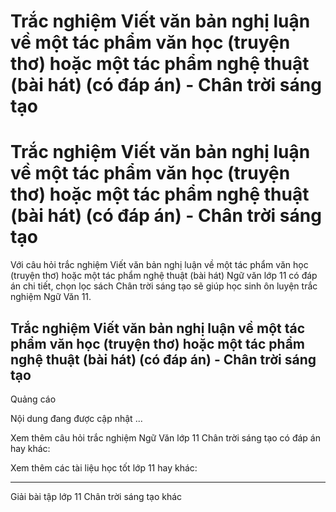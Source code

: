 # Trắc nghiệm Viết văn bản nghị luận về một tác phẩm văn học (truyện thơ) hoặc một tác phẩm nghệ thuật (bài hát) (có đáp án) - Chân trời sáng tạo

# Trắc nghiệm Viết văn bản nghị luận về một tác phẩm văn học (truyện thơ) hoặc một tác phẩm nghệ thuật (bài hát) (có đáp án) - Chân trời sáng tạo

Với câu hỏi trắc nghiệm Viết văn bản nghị luận về một tác phẩm văn học (truyện thơ) hoặc một tác phẩm nghệ thuật (bài hát) Ngữ văn lớp 11 có đáp án chi tiết, chọn lọc sách Chân trời sáng tạo sẽ giúp học sinh ôn luyện trắc nghiệm Ngữ Văn 11.

## Trắc nghiệm Viết văn bản nghị luận về một tác phẩm văn học (truyện thơ) hoặc một tác phẩm nghệ thuật (bài hát) (có đáp án) - Chân trời sáng tạo

Quảng cáo

Nội dung đang được cập nhật ...

Xem thêm câu hỏi trắc nghiệm Ngữ Văn lớp 11 Chân trời sáng tạo có đáp án hay khác:

Xem thêm các tài liệu học tốt lớp 11 hay khác:

* * *

Giải bài tập lớp 11 Chân trời sáng tạo khác
